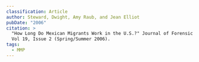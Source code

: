 ```yaml
---
classification: Article
author: Steward, Dwight, Amy Raub, and Jean Elliot
pubDate: "2006"
citation: >
  "How Long Do Mexican Migrants Work in the U.S.?" Journal of Forensic Economics
  Vol 19, Issue 2 (Spring/Summer 2006).
tags:
  - MMP
---
```

